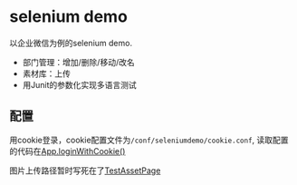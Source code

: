 # selenium demo

以企业微信为例的selenium demo.

- 部门管理：增加/删除/移动/改名
- 素材库：上传
- 用Junit的参数化实现多语言测试

## 配置

用cookie登录，cookie配置文件为`/conf/seleniumdemo/cookie.conf`, 读取配置的代码在[App.loginWithCookie()](src/test/java/com/rinkky/seleniumdemo/page/App.java)

图片上传路径暂时写死在了[TestAssetPage](src/test/java/com/rinkky/seleniumdemo/testcase/TestAssetPage.java)
